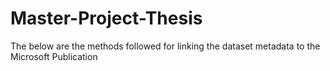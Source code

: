 # Master-Project-Thesis
The below are the methods followed for linking the dataset metadata to the Microsoft Publication
